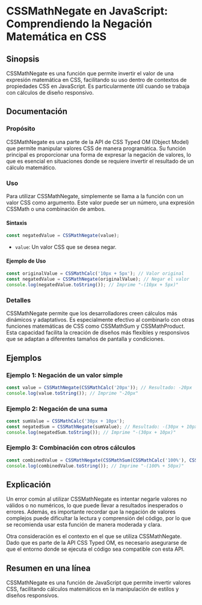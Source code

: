 <!--
Meta Description: # CSSMathNegate en JavaScript: Comprendiendo la Negación Matemática en CSS ## Sinopsis CSSMathNegate es una función que permite invertir el valor de u...
Meta Keywords: cssmathnegate, que, css, una, javascript
-->

# CSSMathNegate en JavaScript: Comprendiendo la Negación Matemática en CSS

## Sinopsis
CSSMathNegate es una función que permite invertir el valor de una expresión matemática en CSS, facilitando su uso dentro de contextos de propiedades CSS en JavaScript. Es particularmente útil cuando se trabaja con cálculos de diseño responsivo.

## Documentación
### Propósito
CSSMathNegate es una parte de la API de CSS Typed OM (Object Model) que permite manipular valores CSS de manera programática. Su función principal es proporcionar una forma de expresar la negación de valores, lo que es esencial en situaciones donde se requiere invertir el resultado de un cálculo matemático.

### Uso
Para utilizar CSSMathNegate, simplemente se llama a la función con un valor CSS como argumento. Este valor puede ser un número, una expresión CSSMath o una combinación de ambos.

#### Sintaxis
```javascript
const negatedValue = CSSMathNegate(value);
```

- `value`: Un valor CSS que se desea negar.

#### Ejemplo de Uso
```javascript
const originalValue = CSSMathCalc('10px + 5px'); // Valor original
const negatedValue = CSSMathNegate(originalValue); // Negar el valor
console.log(negatedValue.toString()); // Imprime "-(10px + 5px)"
```

### Detalles
CSSMathNegate permite que los desarrolladores creen cálculos más dinámicos y adaptativos. Es especialmente efectivo al combinarlo con otras funciones matemáticas de CSS como CSSMathSum y CSSMathProduct. Esta capacidad facilita la creación de diseños más flexibles y responsivos que se adaptan a diferentes tamaños de pantalla y condiciones.

## Ejemplos
### Ejemplo 1: Negación de un valor simple
```javascript
const value = CSSMathNegate(CSSMathCalc('20px')); // Resultado: -20px
console.log(value.toString()); // Imprime "-20px"
```

### Ejemplo 2: Negación de una suma
```javascript
const sumValue = CSSMathCalc('30px + 10px');
const negatedSum = CSSMathNegate(sumValue); // Resultado: -(30px + 10px)
console.log(negatedSum.toString()); // Imprime "-(30px + 10px)"
```

### Ejemplo 3: Combinación con otros cálculos
```javascript
const combinedValue = CSSMathNegate(CSSMathSum(CSSMathCalc('100%'), CSSMathCalc('50px'))); 
console.log(combinedValue.toString()); // Imprime "-(100% + 50px)"
```

## Explicación
Un error común al utilizar CSSMathNegate es intentar negarle valores no válidos o no numéricos, lo que puede llevar a resultados inesperados o errores. Además, es importante recordar que la negación de valores complejos puede dificultar la lectura y comprensión del código, por lo que se recomienda usar esta función de manera moderada y clara.

Otra consideración es el contexto en el que se utiliza CSSMathNegate. Dado que es parte de la API CSS Typed OM, es necesario asegurarse de que el entorno donde se ejecuta el código sea compatible con esta API.

## Resumen en una línea
CSSMathNegate es una función de JavaScript que permite invertir valores CSS, facilitando cálculos matemáticos en la manipulación de estilos y diseños responsivos.